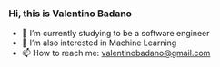 ### Hi, this is Valentino Badano

- 🔭 I’m currently studying to be a software engineer
- 🌱 I’m also interested in Machine Learning
- 📫 How to reach me: valentinobadano@gmail.com

<!--
**ValentinoBadano/ValentinoBadano** is a ✨ _special_ ✨ repository because its `README.md` (this file) appears on your GitHub profile.

Here are some ideas to get you started:


- 🌱 I’m currently learning ...
- 👯 I’m looking to collaborate on ...
- 🤔 I’m looking for help with ...
- 💬 Ask me about ...
- 📫 How to reach me: ...
- 😄 Pronouns: ...
- ⚡ Fun fact: ...
-->
